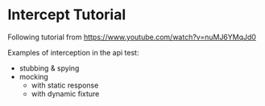 # Intercept Tutorial

Following tutorial from https://www.youtube.com/watch?v=nuMJ6YMqJd0 

Examples of interception in the api test:
* stubbing & spying
* mocking
    * with static response
    * with dynamic fixture

